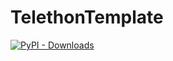 # TelethonTemplate

[![PyPI - Downloads](https://img.shields.io/pypi/dm/ethon?label=DOWNLOADS&style=round)](https://pypi.org/project/ethon)  
